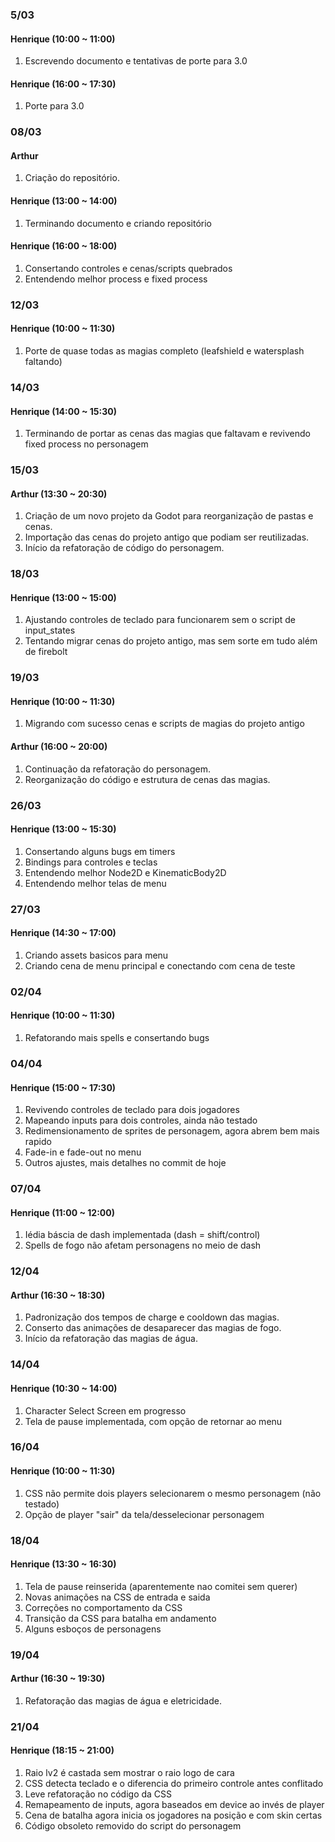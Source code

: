 ### 5/03

#### Henrique (10:00 ~ 11:00)
 1. Escrevendo documento e tentativas de porte para 3.0

#### Henrique (16:00 ~ 17:30)
 1. Porte para 3.0

### 08/03

#### Arthur
 1. Criação do repositório.

#### Henrique (13:00 ~ 14:00)
 1. Terminando documento e criando repositório

#### Henrique (16:00 ~ 18:00)
 1. Consertando controles e cenas/scripts quebrados
 2. Entendendo melhor process e fixed process

### 12/03

#### Henrique (10:00 ~ 11:30)
 1. Porte de quase todas as magias completo (leafshield e watersplash faltando)

### 14/03

#### Henrique (14:00 ~ 15:30)
 1. Terminando de portar as cenas das magias que faltavam e revivendo fixed process no personagem

### 15/03

#### Arthur (13:30 ~ 20:30)
 1. Criação de um novo projeto da Godot para reorganização de pastas e cenas.
 2. Importação das cenas do projeto antigo que podiam ser reutilizadas.
 3. Início da refatoração de código do personagem.

### 18/03

#### Henrique (13:00 ~ 15:00)
 1. Ajustando controles de teclado para funcionarem sem o script de input_states
 2. Tentando migrar cenas do projeto antigo, mas sem sorte em tudo além de firebolt

### 19/03

#### Henrique (10:00 ~ 11:30)
 1. Migrando com sucesso cenas e scripts de magias do projeto antigo

#### Arthur (16:00 ~ 20:00)
 1. Continuação da refatoração do personagem.
 2. Reorganização do código e estrutura de cenas das magias.

### 26/03

#### Henrique (13:00 ~ 15:30)
 1. Consertando alguns bugs em timers
 2. Bindings para controles e teclas
 3. Entendendo melhor Node2D e KinematicBody2D
 4. Entendendo melhor telas de menu

### 27/03

#### Henrique (14:30 ~ 17:00)
 1. Criando assets basicos para menu
 2. Criando cena de menu principal e conectando com cena de teste

### 02/04

#### Henrique (10:00 ~ 11:30)
 1. Refatorando mais spells e consertando bugs

### 04/04

#### Henrique (15:00 ~ 17:30)
 1. Revivendo controles de teclado para dois jogadores
 2. Mapeando inputs para dois controles, ainda não testado
 3. Redimensionamento de sprites de personagem, agora abrem bem mais rapido
 4. Fade-in e fade-out no menu
 5. Outros ajustes, mais detalhes no commit de hoje

### 07/04

#### Henrique (11:00 ~ 12:00)
 1. Iédia báscia de dash implementada (dash = shift/control)
 2. Spells de fogo não afetam personagens no meio de dash

### 12/04

#### Arthur (16:30 ~ 18:30)
 1. Padronização dos tempos de charge e cooldown das magias.
 2. Conserto das animações de desaparecer das magias de fogo.
 3. Início da refatoração das magias de água.

### 14/04

#### Henrique (10:30 ~ 14:00)
 1. Character Select Screen em progresso
 2. Tela de pause implementada, com opção de retornar ao menu

### 16/04

#### Henrique (10:00 ~ 11:30)
 1. CSS não permite dois players selecionarem o mesmo personagem (não testado)
 2. Opção de player "sair" da tela/desselecionar personagem

### 18/04

#### Henrique (13:30 ~ 16:30)
 1. Tela de pause reinserida (aparentemente nao comitei sem querer)
 2. Novas animações na CSS de entrada e saida
 3. Correções no comportamento da CSS
 4. Transição da CSS para batalha em andamento
 5. Alguns esboços de personagens

### 19/04

#### Arthur (16:30 ~ 19:30)
 1. Refatoração das magias de água e eletricidade.

### 21/04

#### Henrique (18:15 ~ 21:00)
 1. Raio lv2 é castada sem mostrar o raio logo de cara
 2. CSS detecta teclado e o diferencia do primeiro controle antes conflitado
 3. Leve refatoração no código da CSS
 4. Remapeamento de inputs, agora baseados em device ao invés de player
 5. Cena de batalha agora inicia os jogadores na posição e com skin certas
 6. Código obsoleto removido do script do personagem